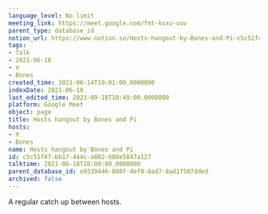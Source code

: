 ```yaml
---
language_level: No limit
meeting_link: https://meet.google.com/fmt-ksxu-uuv
parent_type: database_id
notion_url: https://www.notion.so/Hosts-hangout-by-Bones-and-Pi-c5c51f47bb17444ca802688e5847a127
tags:
- Talk
- 2021-06-18
- π
- Bones
created_time: 2021-06-14T19:01:00.0000000
indexDate: 2021-06-18
last_edited_time: 2023-09-18T10:49:00.0000000
platform: Google Meet
object: page
title: Hosts hangout by Bones and Pi
hosts:
- π
- Bones
name: Hosts hangout by Bones and Pi
id: c5c51f47-bb17-444c-a802-688e5847a127
talktime: 2021-06-18T20:00:00.0000000
parent_database_id: e9339446-880f-4ef0-8ad7-8ad1f507dded
archived: false
---
```


A regular catch up between hosts.


